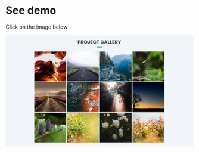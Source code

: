 # See demo 
Click on the image below

[<img src="https://raw.githubusercontent.com/NaimurHera/gallery-image-preview/main/Demo-thumbnail.png" alt="Demo thumbnail" title="Thumbnail">](https://naimurhera.github.io/gallery-image-preview/index.html)


